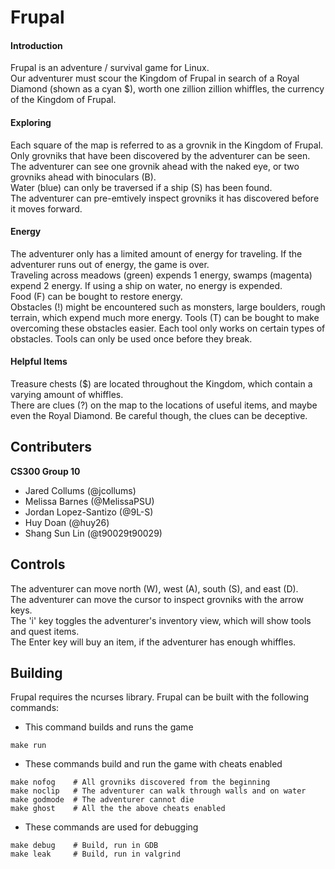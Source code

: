 # Frupal
#### Introduction ####
Frupal is an adventure / survival game for Linux.  
Our adventurer must scour the Kingdom of Frupal in search of a Royal Diamond (shown as a cyan $), worth one zillion zillion whiffles, the currency of the Kingdom of Frupal.

#### Exploring ####
Each square of the map is referred to as a grovnik in the Kingdom of Frupal.
Only grovniks that have been discovered by the adventurer can be seen.  
The adventurer can see one grovnik ahead with the naked eye, or two grovniks ahead with binoculars (B).  
Water (blue) can only be traversed if a ship (S) has been found.  
The adventurer can pre-emtively inspect grovniks it has discovered before it moves forward.

#### Energy ####
The adventurer only has a limited amount of energy for traveling. If the adventurer runs out of energy, the game is over.  
Traveling across meadows (green) expends 1 energy, swamps (magenta) expend 2 energy. If using a ship on water, no energy is expended.  
Food (F) can be bought to restore energy.  
Obstacles (!) might be encountered such as monsters, large boulders, rough terrain, which expend much more energy.
Tools (T) can be bought to make overcoming these obstacles easier. Each tool only works on certain types of obstacles. Tools can only be used once before they break.  

#### Helpful Items ####
Treasure chests ($) are located throughout the Kingdom, which contain a varying amount of whiffles.  
There are clues (?) on the map to the locations of useful items, and maybe even the Royal Diamond. Be careful though, the clues can be deceptive.  

## Contributers

**CS300 Group 10**
* Jared Collums (@jcollums)
* Melissa Barnes (@MelissaPSU)
* Jordan Lopez-Santizo (@9L-S)
* Huy Doan (@huy26)
* Shang Sun Lin (@t90029t90029)

## Controls
The adventurer can move north (W), west (A), south (S), and east (D).  
The adventurer can move the cursor to inspect grovniks with the arrow keys.  
The 'i' key toggles the adventurer's inventory view, which will show tools and quest items.  
The Enter key will buy an item, if the adventurer has enough whiffles.

## Building
Frupal requires the ncurses library.
Frupal can be built with the following commands:

* This command builds and runs the game
```
make run
```

* These commands build and run the game with cheats enabled
```
make nofog    # All grovniks discovered from the beginning
make noclip   # The adventurer can walk through walls and on water
make godmode  # The adventurer cannot die
make ghost    # All the the above cheats enabled
```

* These commands are used for debugging
```
make debug    # Build, run in GDB
make leak     # Build, run in valgrind
```
